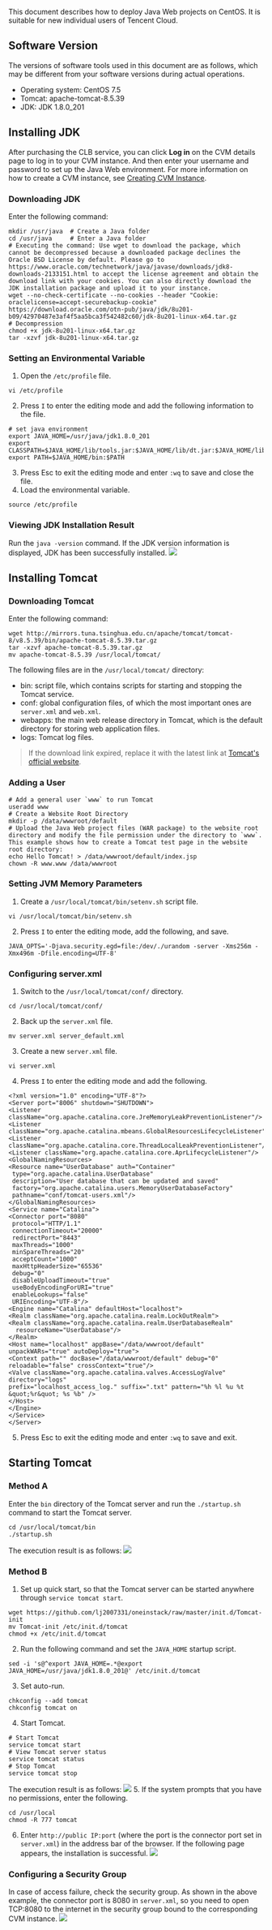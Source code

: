 This document describes how to deploy Java Web projects on CentOS. It is suitable for new individual users of Tencent Cloud.
## Software Version
The versions of software tools used in this document are as follows, which may be different from your software versions during actual operations.
- Operating system: CentOS 7.5
- Tomcat: apache-tomcat-8.5.39
- JDK: JDK 1.8.0_201

## Installing JDK
After purchasing the CLB service, you can click **Log in** on the CVM details page to log in to your CVM instance. And then enter your username and password to set up the Java Web environment. For more information on how to create a CVM instance, see [Creating CVM Instance](http://intl.cloud.tencent.com/document/product/213/4855).

### Downloading JDK
Enter the following command:
```
mkdir /usr/java  # Create a Java folder
cd /usr/java     # Enter a Java folder
# Executing the command: Use wget to download the package, which cannot be decompressed because a downloaded package declines the Oracle BSD License by default. Please go to https://www.oracle.com/technetwork/java/javase/downloads/jdk8-downloads-2133151.html to accept the license agreement and obtain the download link with your cookies. You can also directly download the JDK installation package and upload it to your instance.
wget --no-check-certificate --no-cookies --header "Cookie: oraclelicense=accept-securebackup-cookie" https://download.oracle.com/otn-pub/java/jdk/8u201-b09/42970487e3af4f5aa5bca3f542482c60/jdk-8u201-linux-x64.tar.gz
# Decompression
chmod +x jdk-8u201-linux-x64.tar.gz
tar -xzvf jdk-8u201-linux-x64.tar.gz
```

### Setting an Environmental Variable
1. Open the `/etc/profile` file.
```
vi /etc/profile
```
2. Press `I` to enter the editing mode and add the following information to the file.
```
# set java environment
export JAVA_HOME=/usr/java/jdk1.8.0_201
export CLASSPATH=$JAVA_HOME/lib/tools.jar:$JAVA_HOME/lib/dt.jar:$JAVA_HOME/lib
export PATH=$JAVA_HOME/bin:$PATH
```
3. Press Esc to exit the editing mode and enter `:wq` to save and close the file.
4. Load the environmental variable.
```
source /etc/profile
```

### Viewing JDK Installation Result
Run the `java -version` command. If the JDK version information is displayed, JDK has been successfully installed.
![](https://main.qcloudimg.com/raw/6d3531f4d466e5428885ec38a3542c2e.png)

## Installing Tomcat
### Downloading Tomcat
Enter the following command:
```
wget http://mirrors.tuna.tsinghua.edu.cn/apache/tomcat/tomcat-8/v8.5.39/bin/apache-tomcat-8.5.39.tar.gz
tar -xzvf apache-tomcat-8.5.39.tar.gz
mv apache-tomcat-8.5.39 /usr/local/tomcat/
```
The following files are in the `/usr/local/tomcat/` directory:
- bin: script file, which contains scripts for starting and stopping the Tomcat service.
- conf: global configuration files, of which the most important ones are `server.xml` and `web.xml`.
- webapps: the main web release directory in Tomcat, which is the default directory for storing web application files.
- logs: Tomcat log files.

> If the download link expired, replace it with the latest link at [Tomcat's official website](https://tomcat.apache.org/download-80.cgi).

### Adding a User
```
# Add a general user `www` to run Tomcat
useradd www
# Create a Website Root Directory
mkdir -p /data/wwwroot/default
# Upload the Java Web project files (WAR package) to the website root directory and modify the file permission under the directory to `www`. This example shows how to create a Tomcat test page in the website root directory:
echo Hello Tomcat! > /data/wwwroot/default/index.jsp
chown -R www.www /data/wwwroot
```

### Setting JVM Memory Parameters
1. Create a `/usr/local/tomcat/bin/setenv.sh` script file.
```
vi /usr/local/tomcat/bin/setenv.sh
```
2. Press `I` to enter the editing mode, add the following, and save.
```
JAVA_OPTS='-Djava.security.egd=file:/dev/./urandom -server -Xms256m -Xmx496m -Dfile.encoding=UTF-8'
```

### Configuring server.xml
1. Switch to the `/usr/local/tomcat/conf/` directory.
```
cd /usr/local/tomcat/conf/
```
2. Back up the `server.xml` file.
```
mv server.xml server_default.xml
```
3. Create a new `server.xml` file.
```
vi server.xml
```
4. Press `I` to enter the editing mode and add the following.
```
<?xml version="1.0" encoding="UTF-8"?>
<Server port="8006" shutdown="SHUTDOWN">
<Listener className="org.apache.catalina.core.JreMemoryLeakPreventionListener"/>
<Listener className="org.apache.catalina.mbeans.GlobalResourcesLifecycleListener"/>
<Listener className="org.apache.catalina.core.ThreadLocalLeakPreventionListener"/>
<Listener className="org.apache.catalina.core.AprLifecycleListener"/>
<GlobalNamingResources>
<Resource name="UserDatabase" auth="Container"
 type="org.apache.catalina.UserDatabase"
 description="User database that can be updated and saved"
 factory="org.apache.catalina.users.MemoryUserDatabaseFactory"
 pathname="conf/tomcat-users.xml"/>
</GlobalNamingResources>
<Service name="Catalina">
<Connector port="8080"
 protocol="HTTP/1.1"
 connectionTimeout="20000"
 redirectPort="8443"
 maxThreads="1000"
 minSpareThreads="20"
 acceptCount="1000"
 maxHttpHeaderSize="65536"
 debug="0"
 disableUploadTimeout="true"
 useBodyEncodingForURI="true"
 enableLookups="false"
 URIEncoding="UTF-8"/>
<Engine name="Catalina" defaultHost="localhost">
<Realm className="org.apache.catalina.realm.LockOutRealm">
<Realm className="org.apache.catalina.realm.UserDatabaseRealm"
  resourceName="UserDatabase"/>
</Realm>
<Host name="localhost" appBase="/data/wwwroot/default" unpackWARs="true" autoDeploy="true">
<Context path="" docBase="/data/wwwroot/default" debug="0" reloadable="false" crossContext="true"/>
<Valve className="org.apache.catalina.valves.AccessLogValve" directory="logs"
prefix="localhost_access_log." suffix=".txt" pattern="%h %l %u %t &quot;%r&quot; %s %b" />
</Host>
</Engine>
</Service>
</Server>
```
5. Press Esc to exit the editing mode and enter `:wq` to save and exit.

## Starting Tomcat
### Method A
Enter the `bin` directory of the Tomcat server and run the `./startup.sh` command to start the Tomcat server.
```
cd /usr/local/tomcat/bin
./startup.sh
```
The execution result is as follows:
![](https://main.qcloudimg.com/raw/c118899986968ecd5982eb8cdb2beff9.png)
### Method B
1. Set up quick start, so that the Tomcat server can be started anywhere through `service tomcat start`.
```
wget https://github.com/lj2007331/oneinstack/raw/master/init.d/Tomcat-init
mv Tomcat-init /etc/init.d/tomcat
chmod +x /etc/init.d/tomcat
```
2. Run the following command and set the `JAVA_HOME` startup script.
```
sed -i 's@^export JAVA_HOME=.*@export JAVA_HOME=/usr/java/jdk1.8.0_201@' /etc/init.d/tomcat
```
3. Set auto-run.
```
chkconfig --add tomcat
chkconfig tomcat on
```
4. Start Tomcat.
```
# Start Tomcat
service tomcat start
# View Tomcat server status
service tomcat status
# Stop Tomcat
service tomcat stop
```
The execution result is as follows:
![](https://main.qcloudimg.com/raw/78800e85c09820d98a0a15dc2792aaa8.png)
5. If the system prompts that you have no permissions, enter the following.
```
cd /usr/local
chmod -R 777 tomcat
```
6. Enter `http://public IP:port` (where the port is the connector port set in `server.xml`) in the address bar of the browser. If the following page appears, the installation is successful.
![](https://main.qcloudimg.com/raw/3a73fee35002ddb8ce375e328231d54e.png)

### Configuring a Security Group
In case of access failure, check the security group. As shown in the above example, the connector port is 8080 in `server.xml`, so you need to open TCP:8080 to the internet in the security group bound to the corresponding CVM instance.
![](https://main.qcloudimg.com/raw/6ffabfd2ef027e4fc69e4fc1a85dde9f.png)
